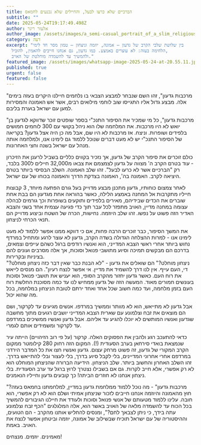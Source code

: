 ```yaml
---
title: הברכיים שלא כרעו לבעל, והחיילים שלא נכנעים לחמאס
subtitle: ""
date: 2025-05-24T19:17:49.498Z
author: אלעזר ריגר
author_image: /assets/images/a_semi-casual_portrait_of_a_slim_religious_jewish_man_with_long_payot_and_a_trimmed_beard_standing_o_29e27ad6-1334-4ed1-a462-308b6dfdc385.png
category: דעה
excerpt: "בין שלושת שלבי הקרב של גדעון – אמונה, יוזמה וניצחון – טמון מסר חד לימי
  הלחימה בעזה: לא עוצרים באמצע. כמו גדעון, גם אנחנו חייבים להאמין, להוביל,
  ולהמשיך עד להשמדה מוחלטת של האויב."
featured_image: /assets/images/whatsapp-image-2025-05-24-at-20.55.11.jpeg
published: true
urgent: false
featured: false
---
```

"מרכבות גדעון", זהו השם שנבחר למבצע הצבאי בו נלחמים חיילנו היקרים בעזה בימים אלה. מבצע גדול אליו התגייסו שוב לוחמי מילואים רבים, אשר אש האמונה והמסירות למען עם ישראל בוערת בליבם.

"מרכבות גדעון", כל מי שמכיר את הסיפור התנכ"י בספר שופטים זוכר שדווקא לגדעון בן יואש לא היו מרכבות. את המלחמה שלו הוא ניהל בקושי עם 300 לוחמים חמושים בלפידים ושופרות. וניצח. אז מרכבות לא היו שם, אבל מה כן היה אצל גדעון? בקריאה של הסיפור התנכ"י יש לא מעט דברים שנוכל ללמוד גם לימינו אנו, ולמלחמה אותה מנהל עם ישראל בשנה וחצי האחרונות.

כולם זוכרים את סיפור הקרב של גדעון, אך נזכיר בקווים כלליים בשביל לרענן את הזיכרון - עוד בטרם הקרב ה' מצווה על גדעון לצמצמם את צבאו מ32,000 חיילים ל300 בלבד, רק "הברכיים אשר לא כרעו לבעל". זהו שלב האמונה. השלב הבסיסי ביותר בטרם היציאה לקרב. האמונה בה', האמונה בצדקת הדרך והאמונה בכוחו של עם ישראל.

לאחר צמצום כוחותיו, גדעון מתכנן מבצע מדוייק בעל גורם הפתעה מיוחד, 3 קבוצות חייליו מתקרבות אל המחנה באמצע הלילה, כאשר בהוראה אחת מגדעון הם בבת אחת שוברים את הכדים שבידיהם, מאירים בלפידים ותוקעים בשופרות וכך גורמים לבהלה עצומה במחנה מדיין, האויב מתפזר לכל עבר תוך כדי פגיעה עצמית אחד בשני והצבא האדיר הזה פשוט על נפשו. זהו שלב היוזמה. נחישות, הכרה של השטח וביצוע מדוייק הם תנאי הכרחי לניצחון.

את המשך הסיפור, כבר זוכרים הרבה פחות, אם כי דווקא ממנו אפשר ללמוד לא מעט לימינו אנו - למרות ההצלחה הגדולה בשדה הקרב, גדעון לא עוצר לרגע ומתחיל במרדף נחוש ביותר אחרי ראשי הצבא המדייני, הוא ואנשיו רודפים ברגל כשהם עייפים וצמאים, בדרכם הם מבקשים תמיכה וסיוע מתושבי פנואל וסוכות, אך אלה מסרבים ועונים להם בציניות ובקרירות.\
"ניצחון מוחלט?" הם שואלים את גדעון - "לא הבנת כבר שאין דבר כזה ניצחון מוחלט? די, העם עייף. אין לנו דרך להשמיד את מדיין. אי אפשר לנצח רעיון". הם מנסים לייאש את רוח העם. כאשר גדעון יחזור מהקרב הסופי, הוא יעניש את תושבי פנואל וסוכות בעונשים חמורים מאוד. המעשה הזה של גדעון ממחיש לנו עד כמה מסוכנת החלשת רוח העם בזמן מלחמה, ועד כמה חשוב שכל אחד ואחד ירתם לטובת הניצחון במלחמה, בכל מה שהוא יכול.

אבל גדעון לא מתייאש, הוא לא מוותר וממשיך במרדפו. אנשים מגיעים עד לקרקור, ושם הם מוצאים את זבח וצלמונע עם שארית הצבא המדייני יושבים רגועים מתוך מחשבה שגדעון ואנשיו המותשים לא יוכלו להגיע עד אליהם. אבל גדעון ואנשיו ממשיכים במרדפם עד לקרקור ומשמידים אותם לגמרי.

כדאי להתעכב רגע ולהבין את הפסוקים האלה. קרקור (על פי רוב הזיהויים) הייתה עיר שנמצאת בואדי סירחאן בערב הסעודית (!). המקום הזה רחוק 280 קילומטר ממקום הקרב המקורי של גדעון, זה פשוט מרחק עצום. גדעון ואנשיו חצו את כל המדבר הירדני במרדפם אחרי אחרוני המדיינים, בלי לקבל סיוע בדרך, בלי לעצור ובלי להתייאש בדרך. זהו השלב האחרון והחשוב ביותר. שלב הניצחון. הידיעה הברורה שהניצחון המוחלט הוא לא רק אפשרי, אלא חייב לקרות. גם אם בשבילו נצטרך לרוץ ברגל עד ערב הסעודית. בלי ניצחון אנחנו לא חוזרים הביתה! כך קובעים גדעון וחייליו הנאמנים.

"מרכבות גדעון" - מה נוכל ללמוד ממלחמת גדעון במדיין, למלחמתנו בחמאס בעזה? חוץ מהאמונה והיוזמה אנחנו חייבים לזכור שניצחון אמיתי ושלם הוא לא רק אפשרי, הוא חובה. עלינו ללמוד מטעותם של אנשי פנואל וסוכות ולעודד את חיילנו הגיבורים להמשיך בכל הכוח עד להשמדה מלאה של האויב באשר הוא, אלה המלגלגים "הכף זבח וצלמונע עתה בידך, כי ניתן לצבאך לחם?", ומנסים להחליש אותנו מהקרב - הם הטועים, וההיסטוריה של עם ישראל תוכיח שבשילוב של אמונה, יוזמה וביטחון אפשר לנצח את האויב. באמת.

מאמינים. יוזמים. מנצחים!
